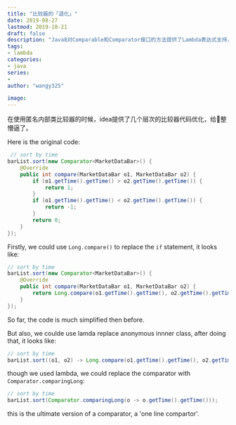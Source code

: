 ```yaml
---
title: "比较器的「退化」"
date: 2019-08-27
lastmod: 2019-10-21
draft: false
description: "Java8对Comparable和Comparator接口的方法提供了Lambda表达式支持，同时接口新增了默认方法，可以简化操作。"
tags:
- lambda
categories:
- java
series:
-
author: "wangy325"

image:
---
```


在使用匿名内部类比较器的时候，idea提供了几个层次的比较器代码优化，给👴整懵逼了。

<!--more-->

Here is the original code:

```java
 // sort by time
barList.sort(new Comparator<MarketDataBar>() {
    @Override
    public int compare(MarketDataBar o1, MarketDataBar o2) {
        if (o1.getTime().getTime() > o2.getTime().getTime()) {
            return 1;
        }
        if (o1.getTime().getTime() < o2.getTime().getTime()) {
            return -1;
        }
        return 0;
    }
});
```

Firstly, we could use `Long.compare()` to replace the `if` statement, it looks like:

```java
// sort by time
barList.sort(new Comparator<MarketDataBar>() {
    @Override
    public int compare(MarketDataBar o1, MarketDataBar o2) {
        return Long.compare(o1.getTime().getTime(), o2.getTime().getTime());
    }
});
```

So far, the code is much simplified then before.

But also, we coulde use lamda replace anonymous innner class, after doing that, it looks like:

```java
// sort by time
barList.sort((o1, o2) -> Long.compare(o1.getTime().getTime(), o2.getTime().getTime()));
```

though we used lambda, we could replace the comparator with `Comparator.comparingLong`:

```java
// sort by time
barList.sort(Comparator.comparingLong(o -> o.getTime().getTime()));
```

this is the ultimate version of a comparator, a 'one line compartor'.
